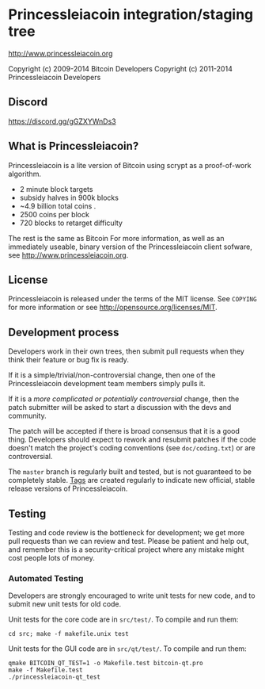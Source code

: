 Princessleiacoin integration/staging tree
================================

http://www.princessleiacoin.org

Copyright (c) 2009-2014 Bitcoin Developers
Copyright (c) 2011-2014 Princessleiacoin Developers

Discord
---------
https://discord.gg/gGZXYWnDs3




What is Princessleiacoin?
----------------

Princessleiacoin is a lite version of Bitcoin using scrypt as a proof-of-work algorithm.
 - 2 minute block targets
 - subsidy halves in 900k blocks
 - ~4.9 billion total coins
.
 - 2500 coins per block
 - 720 blocks to retarget difficulty

The rest is the same as Bitcoin
For more information, as well as an immediately useable, binary version of
the Princessleiacoin client sofware, see http://www.princessleiacoin.org.

License
-------

Princessleiacoin is released under the terms of the MIT license. See `COPYING` for more
information or see http://opensource.org/licenses/MIT.

Development process
-------------------

Developers work in their own trees, then submit pull requests when they think
their feature or bug fix is ready.

If it is a simple/trivial/non-controversial change, then one of the Princessleiacoin
development team members simply pulls it.

If it is a *more complicated or potentially controversial* change, then the patch
submitter will be asked to start a discussion with the devs and community.

The patch will be accepted if there is broad consensus that it is a good thing.
Developers should expect to rework and resubmit patches if the code doesn't
match the project's coding conventions (see `doc/coding.txt`) or are
controversial.

The `master` branch is regularly built and tested, but is not guaranteed to be
completely stable. [Tags](https://github.com/princessleiacoin-project/princessleiacoin/tags) are created
regularly to indicate new official, stable release versions of Princessleiacoin.

Testing
-------

Testing and code review is the bottleneck for development; we get more pull
requests than we can review and test. Please be patient and help out, and
remember this is a security-critical project where any mistake might cost people
lots of money.

### Automated Testing

Developers are strongly encouraged to write unit tests for new code, and to
submit new unit tests for old code.

Unit tests for the core code are in `src/test/`. To compile and run them:

    cd src; make -f makefile.unix test

Unit tests for the GUI code are in `src/qt/test/`. To compile and run them:

    qmake BITCOIN_QT_TEST=1 -o Makefile.test bitcoin-qt.pro
    make -f Makefile.test
    ./princessleiacoin-qt_test

